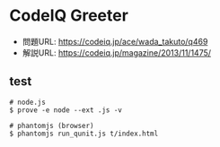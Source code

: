 # CodeIQ Greeter

* 問題URL: https://codeiq.jp/ace/wada_takuto/q469
* 解説URL: https://codeiq.jp/magazine/2013/11/1475/

## test

```
# node.js
$ prove -e node --ext .js -v

# phantomjs (browser)
$ phantomjs run_qunit.js t/index.html
```
